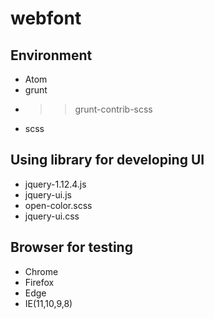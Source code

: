 # webfont

## Environment
+ Atom
+ grunt
+ >> grunt-contrib-scss
+ scss


## Using library for developing UI
+ jquery-1.12.4.js
+ jquery-ui.js
+ open-color.scss
+ jquery-ui.css


## Browser for testing
+ Chrome
+ Firefox
+ Edge
+ IE(11,10,9,8)

